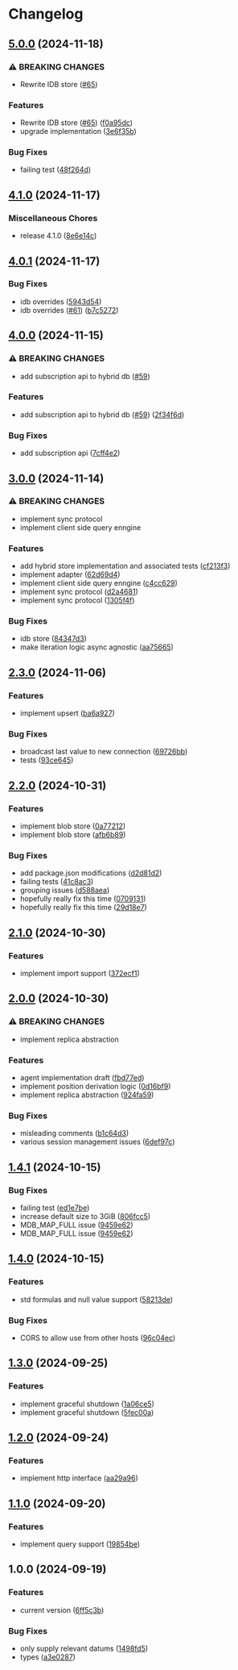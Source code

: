 # Changelog

## [5.0.0](https://github.com/commontoolsinc/synopsys/compare/v4.1.0...v5.0.0) (2024-11-18)


### ⚠ BREAKING CHANGES

* Rewrite IDB store ([#65](https://github.com/commontoolsinc/synopsys/issues/65))

### Features

* Rewrite IDB store ([#65](https://github.com/commontoolsinc/synopsys/issues/65)) ([f0a95dc](https://github.com/commontoolsinc/synopsys/commit/f0a95dce3b3197b78e5bbed9a2536148ec671b28))
* upgrade implementation ([3e6f35b](https://github.com/commontoolsinc/synopsys/commit/3e6f35baab3e758af99f9efab052cf2ef7659ed5))


### Bug Fixes

* failing test ([48f264d](https://github.com/commontoolsinc/synopsys/commit/48f264d3f4ea6a940e5a477233ea0ffe18c098ef))

## [4.1.0](https://github.com/commontoolsinc/synopsys/compare/v4.0.1...v4.1.0) (2024-11-17)


### Miscellaneous Chores

* release 4.1.0 ([8e6e14c](https://github.com/commontoolsinc/synopsys/commit/8e6e14c018b93c47123dbdab48c2ac324df852f1))

## [4.0.1](https://github.com/commontoolsinc/synopsys/compare/v4.0.0...v4.0.1) (2024-11-17)


### Bug Fixes

* idb overrides ([5943d54](https://github.com/commontoolsinc/synopsys/commit/5943d54c32c5c592da5a1de6a066e3c733ff404d))
* idb overrides ([#61](https://github.com/commontoolsinc/synopsys/issues/61)) ([b7c5272](https://github.com/commontoolsinc/synopsys/commit/b7c52723e994cb95d5a5e911a895ecddd124ad62))

## [4.0.0](https://github.com/commontoolsinc/synopsys/compare/v3.0.0...v4.0.0) (2024-11-15)


### ⚠ BREAKING CHANGES

* add subscription api to hybrid db ([#59](https://github.com/commontoolsinc/synopsys/issues/59))

### Features

* add subscription api to hybrid db ([#59](https://github.com/commontoolsinc/synopsys/issues/59)) ([2f34f6d](https://github.com/commontoolsinc/synopsys/commit/2f34f6d7b2993ee011f3c196fab38e67e39a396b))


### Bug Fixes

* add subscription api ([7cff4e2](https://github.com/commontoolsinc/synopsys/commit/7cff4e21759ece538bfd1433faf7fcfa5f17b2ae))

## [3.0.0](https://github.com/commontoolsinc/synopsys/compare/v2.3.0...v3.0.0) (2024-11-14)


### ⚠ BREAKING CHANGES

* implement sync protocol
* implement client side query enngine

### Features

* add hybrid store implementation and associated tests ([cf213f3](https://github.com/commontoolsinc/synopsys/commit/cf213f3137a1ed24d336d589b7ad254bb22765df))
* implement adapter ([62d69d4](https://github.com/commontoolsinc/synopsys/commit/62d69d4bc698e581a47458842aa783d50b9083a4))
* implement client side query enngine ([c4cc629](https://github.com/commontoolsinc/synopsys/commit/c4cc62997eeb8c823aa1b234204dddc0414da75e))
* implement sync protocol ([d2a4681](https://github.com/commontoolsinc/synopsys/commit/d2a46815f45eac290298ff3087da667900fd51ce))
* implement sync protocol ([1305f4f](https://github.com/commontoolsinc/synopsys/commit/1305f4fe0504ffad1cf6ba229088fcbbda6c2ff0))


### Bug Fixes

* idb store ([84347d3](https://github.com/commontoolsinc/synopsys/commit/84347d36c6454938a9523b9291425faf407c7693))
* make iteration logic async agnostic ([aa75665](https://github.com/commontoolsinc/synopsys/commit/aa756659e2fc5a846e5efadb98f7daf10dc66bed))

## [2.3.0](https://github.com/commontoolsinc/synopsys/compare/v2.2.0...v2.3.0) (2024-11-06)


### Features

* implement upsert ([ba6a927](https://github.com/commontoolsinc/synopsys/commit/ba6a9274469712a2517a085829bd04c9207fe176))


### Bug Fixes

* broadcast last value to new connection ([69726bb](https://github.com/commontoolsinc/synopsys/commit/69726bbcce7c21ef7612271ae7e2da1d5c181f4a))
* tests ([93ce645](https://github.com/commontoolsinc/synopsys/commit/93ce6459f1c492b63906bbad7915ef21e1a34307))

## [2.2.0](https://github.com/commontoolsinc/synopsys/compare/v2.1.0...v2.2.0) (2024-10-31)


### Features

* implement blob store ([0a77212](https://github.com/commontoolsinc/synopsys/commit/0a77212ed06751102b9e528ff0e2e124c38cc8fb))
* implement blob store ([afb6b89](https://github.com/commontoolsinc/synopsys/commit/afb6b893846188f5c50e64b97e5fdf8530510926))


### Bug Fixes

* add package.json modifications ([d2d81d2](https://github.com/commontoolsinc/synopsys/commit/d2d81d246b22d6097b0c2b2649331d5d747e5660))
* failing tests ([41c8ac3](https://github.com/commontoolsinc/synopsys/commit/41c8ac3f609c92ba70efae423f0abe5196510295))
* grouping issues ([d588aea](https://github.com/commontoolsinc/synopsys/commit/d588aeacb26d617c077ef3cd32a4a5fdb43fdb5a))
* hopefully really fix this time ([0709131](https://github.com/commontoolsinc/synopsys/commit/070913198992466e34c4b018035300996b984a6b))
* hopefully really fix this time ([29d18e7](https://github.com/commontoolsinc/synopsys/commit/29d18e7fa712678d42d8245f507efd4850b22834))

## [2.1.0](https://github.com/commontoolsinc/synopsys/compare/v2.0.0...v2.1.0) (2024-10-30)


### Features

* implement import support ([372ecf1](https://github.com/commontoolsinc/synopsys/commit/372ecf13ebefb03c4b9339d3c53a8c228c9557e3))

## [2.0.0](https://github.com/commontoolsinc/synopsys/compare/v1.4.1...v2.0.0) (2024-10-30)


### ⚠ BREAKING CHANGES

* implement replica abstraction

### Features

* agent implementation draft ([fbd77ed](https://github.com/commontoolsinc/synopsys/commit/fbd77ed679cc52f48622a335432e965e40cf1cf7))
* implement position derivation logic ([0d16bf9](https://github.com/commontoolsinc/synopsys/commit/0d16bf950597255373d505f7c42d655286a6d3b2))
* implement replica abstraction ([924fa59](https://github.com/commontoolsinc/synopsys/commit/924fa59196e8adcd6d5188f72b50c23cbcaecc4d))


### Bug Fixes

* misleading comments ([b1c64d3](https://github.com/commontoolsinc/synopsys/commit/b1c64d3972b2ec1eb222d3d0905272a696377522))
* various session management issues ([6def97c](https://github.com/commontoolsinc/synopsys/commit/6def97c643e0b32b8d2c38c5227e6728741f6b3e))

## [1.4.1](https://github.com/commontoolsinc/synopsys/compare/v1.4.0...v1.4.1) (2024-10-15)


### Bug Fixes

* failing test ([ed1e7be](https://github.com/commontoolsinc/synopsys/commit/ed1e7be5c6a622a0d106fd3c21e02f4d73278fd7))
* increase default size to 3GiB ([806fcc5](https://github.com/commontoolsinc/synopsys/commit/806fcc5320af43571f7fc139aff4356229898861))
* MDB_MAP_FULL issue ([9459e62](https://github.com/commontoolsinc/synopsys/commit/9459e628f6d9bc8767824abf40e783b885d5924f))
* MDB_MAP_FULL issue ([9459e62](https://github.com/commontoolsinc/synopsys/commit/9459e628f6d9bc8767824abf40e783b885d5924f))

## [1.4.0](https://github.com/commontoolsinc/synopsys/compare/v1.3.0...v1.4.0) (2024-10-15)


### Features

* std formulas and null value support ([58213de](https://github.com/commontoolsinc/synopsys/commit/58213de1d769e4e50cd44ee0eca9cecebaac6b40))


### Bug Fixes

* CORS to allow use from other hosts ([96c04ec](https://github.com/commontoolsinc/synopsys/commit/96c04ecadaf3f54dd8b2a73c3f96afeaf05ea0e2))

## [1.3.0](https://github.com/commontoolsinc/synopsys/compare/v1.2.0...v1.3.0) (2024-09-25)


### Features

* implement graceful shutdown ([1a06ce5](https://github.com/commontoolsinc/synopsys/commit/1a06ce53f1c549bb52bca4842254f31a4a68bead))
* implement graceful shutdown ([5fec00a](https://github.com/commontoolsinc/synopsys/commit/5fec00a7f2ba0dfa6ca26dfe57393b155fa9bf5e))

## [1.2.0](https://github.com/Gozala/synopsys/compare/v1.1.0...v1.2.0) (2024-09-24)


### Features

* implement http interface ([aa29a96](https://github.com/Gozala/synopsys/commit/aa29a967db6abbf8ebe5472e0ab068365225c7e7))

## [1.1.0](https://github.com/Gozala/synopsys/compare/v1.0.0...v1.1.0) (2024-09-20)


### Features

* implement query support ([19854be](https://github.com/Gozala/synopsys/commit/19854bec6cb102e7eed0b2cf3319e0ba70aea861))

## 1.0.0 (2024-09-19)


### Features

* current version ([6ff5c3b](https://github.com/Gozala/datura/commit/6ff5c3bc21a92f8898fab52266ecc72c9e311a49))


### Bug Fixes

* only supply relevant datums ([1498fd5](https://github.com/Gozala/datura/commit/1498fd52168d23fa305d989367c4d683d0eda552))
* types ([a3e0287](https://github.com/Gozala/datura/commit/a3e028795ba0a3c24dffe54de822c213af4c44ea))
